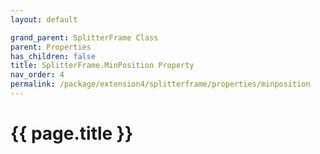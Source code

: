 ```yaml
---
layout: default

grand_parent: SplitterFrame Class
parent: Properties
has_children: false
title: SplitterFrame.MinPosition Property
nav_order: 4
permalink: /package/extension4/splitterframe/properties/minposition
---
```

# {{ page.title }}